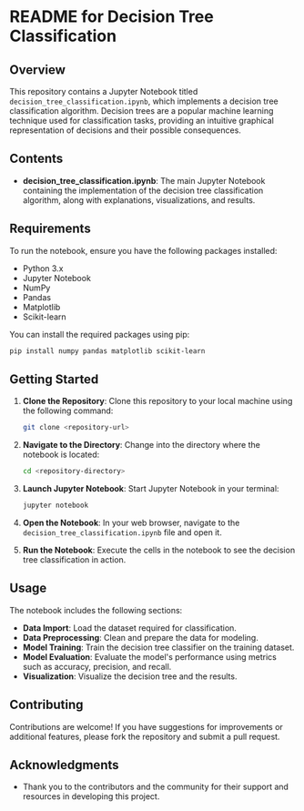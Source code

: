 # README for Decision Tree Classification

## Overview

This repository contains a Jupyter Notebook titled `decision_tree_classification.ipynb`, which implements a decision tree classification algorithm. Decision trees are a popular machine learning technique used for classification tasks, providing an intuitive graphical representation of decisions and their possible consequences.

## Contents

- **decision_tree_classification.ipynb**: The main Jupyter Notebook containing the implementation of the decision tree classification algorithm, along with explanations, visualizations, and results.

## Requirements

To run the notebook, ensure you have the following packages installed:

- Python 3.x
- Jupyter Notebook
- NumPy
- Pandas
- Matplotlib
- Scikit-learn

You can install the required packages using pip:

```bash
pip install numpy pandas matplotlib scikit-learn
```

## Getting Started

1. **Clone the Repository**: 
   Clone this repository to your local machine using the following command:

   ```bash
   git clone <repository-url>
   ```

2. **Navigate to the Directory**: 
   Change into the directory where the notebook is located:

   ```bash
   cd <repository-directory>
   ```

3. **Launch Jupyter Notebook**: 
   Start Jupyter Notebook in your terminal:

   ```bash
   jupyter notebook
   ```

4. **Open the Notebook**: 
   In your web browser, navigate to the `decision_tree_classification.ipynb` file and open it.

5. **Run the Notebook**: 
   Execute the cells in the notebook to see the decision tree classification in action.

## Usage

The notebook includes the following sections:

- **Data Import**: Load the dataset required for classification.
- **Data Preprocessing**: Clean and prepare the data for modeling.
- **Model Training**: Train the decision tree classifier on the training dataset.
- **Model Evaluation**: Evaluate the model's performance using metrics such as accuracy, precision, and recall.
- **Visualization**: Visualize the decision tree and the results.

## Contributing

Contributions are welcome! If you have suggestions for improvements or additional features, please fork the repository and submit a pull request.

## Acknowledgments

- Thank you to the contributors and the community for their support and resources in developing this project.
